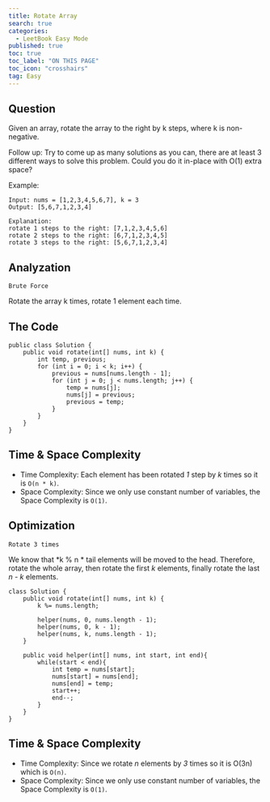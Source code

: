 ```yaml
---
title: Rotate Array
search: true
categories:
  - LeetBook Easy Mode
published: true
toc: true
toc_label: "ON THIS PAGE"
toc_icon: "crosshairs"
tag: Easy
---
```

## Question

Given an array, rotate the array to the right by k steps, where k is non-negative.

Follow up:
Try to come up as many solutions as you can, there are at least 3 different ways to solve this problem.
Could you do it in-place with O(1) extra space?

Example:
```
Input: nums = [1,2,3,4,5,6,7], k = 3
Output: [5,6,7,1,2,3,4]

Explanation:
rotate 1 steps to the right: [7,1,2,3,4,5,6]
rotate 2 steps to the right: [6,7,1,2,3,4,5]
rotate 3 steps to the right: [5,6,7,1,2,3,4]
```

## Analyzation
`Brute Force`

Rotate the array k times, rotate 1 element each time.

## The Code
```
public class Solution {
    public void rotate(int[] nums, int k) {
        int temp, previous;
        for (int i = 0; i < k; i++) {
            previous = nums[nums.length - 1];
            for (int j = 0; j < nums.length; j++) {
                temp = nums[j];
                nums[j] = previous;
                previous = temp;
            }
        }
    }
}
```

## Time & Space Complexity
- Time Complexity: Each element has been rotated *1* step by *k* times so it is `O(n * k)`.
- Space Complexity: Since we only use constant number of variables, the Space Complexity is `O(1)`.

## Optimization
`Rotate 3 times`

We know that *k % n * tail elements will be moved to the head. Therefore, rotate the whole array, then rotate the first *k* elements, finally rotate the last *n - k* elements.


```
class Solution {
    public void rotate(int[] nums, int k) {
        k %= nums.length;

        helper(nums, 0, nums.length - 1);
        helper(nums, 0, k - 1);
        helper(nums, k, nums.length - 1);
    }

    public void helper(int[] nums, int start, int end){
        while(start < end){
            int temp = nums[start];
            nums[start] = nums[end];
            nums[end] = temp;
            start++;
            end--;
        }
    }
}
```

## Time & Space Complexity
- Time Complexity: Since we rotate *n* elements by *3* times so it is O(3n) which is `O(n)`.
- Space Complexity: Since we only use constant number of variables, the Space Complexity is `O(1)`.
